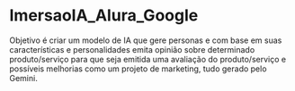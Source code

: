 # ImersaoIA_Alura_Google
Objetivo é criar um modelo de IA que gere personas e com base em suas características e personalidades emita opinião sobre determinado produto/serviço para que seja emitida uma avaliação do produto/serviço e possíveis melhorias como um projeto de marketing, tudo gerado pelo Gemini.
